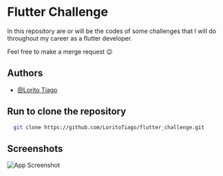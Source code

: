 
# Flutter Challenge

In this repository are or will be the codes of some challenges that I will do throughout my career as a flutter developer.

Feel free to make a merge request 😉




## Authors

- [@Lorito Tiago](https://www.linkedin.com/in/lorito-tiago-4439351b2/)



## Run to clone the repository



```bash
  git clone https://github.com/LoritoTiago/flutter_challenge.git
```


## Screenshots

![App Screenshot](https://drive.google.com/file/d/1rQCzRyVe6PW7hVnkXom6ypVcXcvcSU-d/view?usp=share_link)

